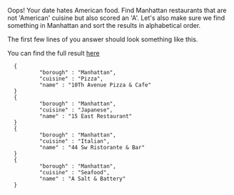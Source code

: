 Oops! Your date hates American food. Find Manhattan restaurants that are not
'American' cuisine but also scored an 'A'. Let's also make sure we find
something in Manhattan and sort the results in alphabetical order.

The first few lines of you answer should look something like this.
  
You can find the full result [here](https://gist.github.com/lmdisch/3883b30f5b65dd5c28f9d4ac12fa85da)

  ```
    {
            "borough" : "Manhattan",
            "cuisine" : "Pizza",
            "name" : "10Th Avenue Pizza & Cafe"
    }
    {
            "borough" : "Manhattan",
            "cuisine" : "Japanese",
            "name" : "15 East Restaurant"
    }
    {
            "borough" : "Manhattan",
            "cuisine" : "Italian",
            "name" : "44 Sw Ristorante & Bar"
    }
    {
            "borough" : "Manhattan",
            "cuisine" : "Seafood",
            "name" : "A Salt & Battery"
    }
  ```